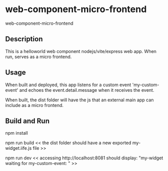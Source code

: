 # web-component-micro-frontend
web-component-micro-frontend

## Description

This is a helloworld web component nodejs/vite/express web app. When run, serves as a micro frontend.

## Usage

When built and deployed, this app listens for a custom event 'my-custom-event' and echoes the event.detail.message when it receives the event. 

When built, the dist folder will have the js that an external main app can include as a micro frontend.

## Build and Run

npm install

npm run build  << the dist folder should have a new exported my-widget.iife.js file >>

npm run dev << accessing http://localhost:8081 should display: "my-widget waiting for my-custom-event: " >>




